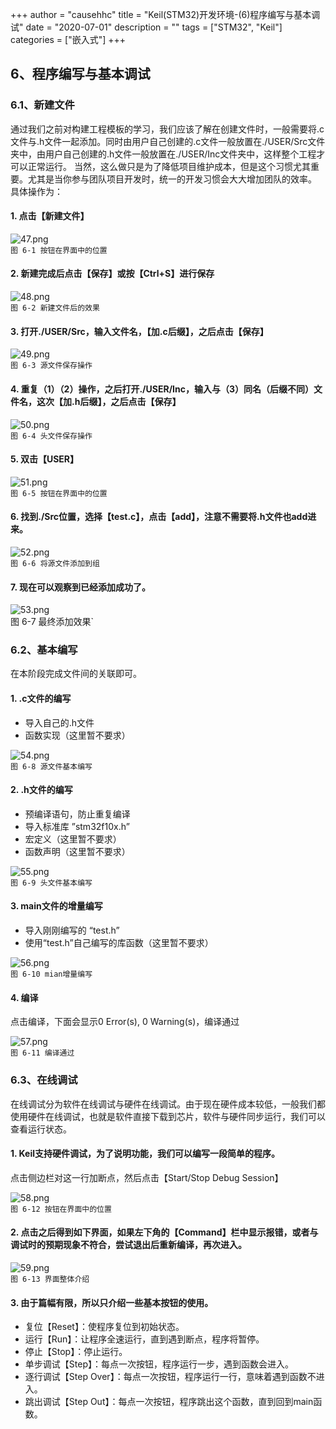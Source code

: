 +++
author = "causehhc"
title = "Keil(STM32)开发环境-(6)程序编写与基本调试"
date = "2020-07-01"
description = ""
tags = ["STM32", "Keil"]
categories = ["嵌入式"]
+++

## 6、程序编写与基本调试
### 6.1、新建文件
通过我们之前对构建工程模板的学习，我们应该了解在创建文件时，一般需要将.c文件与.h文件一起添加。同时由用户自己创建的.c文件一般放置在./USER/Src文件夹中，由用户自己创建的.h文件一般放置在./USER/Inc文件夹中，这样整个工程才可以正常运行。
当然，这么做只是为了降低项目维护成本，但是这个习惯尤其重要。尤其是当你参与团队项目开发时，统一的开发习惯会大大增加团队的效率。
具体操作为：
#### 1. 点击【新建文件】
 
![47.png](https://p3-juejin.byteimg.com/tos-cn-i-k3u1fbpfcp/9833cff44d534d718baaf824710886ea~tplv-k3u1fbpfcp-watermark.image)  
`图 6-1 按钮在界面中的位置`
#### 2. 新建完成后点击【保存】或按【Ctrl+S】进行保存
 
![48.png](https://p3-juejin.byteimg.com/tos-cn-i-k3u1fbpfcp/3e43acb43f0a47a58f894f54b9e72359~tplv-k3u1fbpfcp-watermark.image)  
`图 6-2 新建文件后的效果`
#### 3. 打开./USER/Src，输入文件名，【加.c后缀】，之后点击【保存】
 
![49.png](https://p3-juejin.byteimg.com/tos-cn-i-k3u1fbpfcp/dc06474cdca345a385690fa8942dd411~tplv-k3u1fbpfcp-watermark.image)  
`图 6-3 源文件保存操作`
#### 4. 重复（1）（2）操作，之后打开./USER/Inc，输入与（3）同名（后缀不同）文件名，这次【加.h后缀】，之后点击【保存】
 
![50.png](https://p1-juejin.byteimg.com/tos-cn-i-k3u1fbpfcp/7a1e64c92fb245b08801c02e65f638f7~tplv-k3u1fbpfcp-watermark.image)  
`图 6-4 头文件保存操作`
#### 5. 双击【USER】
 
![51.png](https://p1-juejin.byteimg.com/tos-cn-i-k3u1fbpfcp/835dd626084c4debafa71d77c024b18a~tplv-k3u1fbpfcp-watermark.image)  
`图 6-5 按钮在界面中的位置`
#### 6. 找到./Src位置，选择【test.c】，点击【add】，注意不需要将.h文件也add进来。
 
![52.png](https://p1-juejin.byteimg.com/tos-cn-i-k3u1fbpfcp/d097fea8e747443d925aba054e960185~tplv-k3u1fbpfcp-watermark.image)  
`图 6-6 将源文件添加到组`
#### 7. 现在可以观察到已经添加成功了。
 
![53.png](https://p3-juejin.byteimg.com/tos-cn-i-k3u1fbpfcp/dff44dec24b744a1b11cef0097fdef49~tplv-k3u1fbpfcp-watermark.image)  
图 6-7 最终添加效果`
### 6.2、基本编写
在本阶段完成文件间的关联即可。
#### 1. .c文件的编写
- 导入自己的.h文件
- 函数实现（这里暂不要求）
 
![54.png](https://p9-juejin.byteimg.com/tos-cn-i-k3u1fbpfcp/fa4b01b4beea41458d8f4c5a6b773184~tplv-k3u1fbpfcp-watermark.image)  
`图 6-8 源文件基本编写`
#### 2. .h文件的编写
- 预编译语句，防止重复编译
- 导入标准库 ”stm32f10x.h”
- 宏定义（这里暂不要求）
- 函数声明（这里暂不要求）
 
![55.png](https://p1-juejin.byteimg.com/tos-cn-i-k3u1fbpfcp/dc3fc8494dd74d8fa4b597410a62f46f~tplv-k3u1fbpfcp-watermark.image)  
`图 6-9 头文件基本编写`
#### 3. main文件的增量编写
- 导入刚刚编写的 “test.h”
- 使用“test.h”自己编写的库函数（这里暂不要求）
 
![56.png](https://p9-juejin.byteimg.com/tos-cn-i-k3u1fbpfcp/f14c3886c7c1498c81e419980dcc3102~tplv-k3u1fbpfcp-watermark.image)  
`图 6-10 mian增量编写`
#### 4. 编译
点击编译，下面会显示0 Error(s), 0 Warning(s)，编译通过
 
![57.png](https://p1-juejin.byteimg.com/tos-cn-i-k3u1fbpfcp/9626ef1ff69c440ca220a979e94cdc3f~tplv-k3u1fbpfcp-watermark.image)  
`图 6-11 编译通过`
### 6.3、在线调试
在线调试分为软件在线调试与硬件在线调试。由于现在硬件成本较低，一般我们都使用硬件在线调试，也就是软件直接下载到芯片，软件与硬件同步运行，我们可以查看运行状态。
#### 1. Keil支持硬件调试，为了说明功能，我们可以编写一段简单的程序。
点击侧边栏对这一行加断点，然后点击【Start/Stop Debug Session】
 
![58.png](https://p1-juejin.byteimg.com/tos-cn-i-k3u1fbpfcp/04ef434397094e079ac3ed7f8313ffa8~tplv-k3u1fbpfcp-watermark.image)  
`图 6-12 按钮在界面中的位置`
#### 2. 点击之后得到如下界面，如果左下角的【Command】栏中显示报错，或者与调试时的预期现象不符合，尝试退出后重新编译，再次进入。
 
![59.png](https://p6-juejin.byteimg.com/tos-cn-i-k3u1fbpfcp/e53ec22b53924a9cbda893e90dda8459~tplv-k3u1fbpfcp-watermark.image)  
`图 6-13 界面整体介绍`
#### 3. 由于篇幅有限，所以只介绍一些基本按钮的使用。
- 复位【Reset】：使程序复位到初始状态。
- 运行【Run】：让程序全速运行，直到遇到断点，程序将暂停。
- 停止【Stop】：停止运行。
- 单步调试【Step】：每点一次按钮，程序运行一步，遇到函数会进入。
- 逐行调试【Step Over】：每点一次按钮，程序运行一行，意味着遇到函数不进入。
- 跳出调试【Step Out】：每点一次按钮，程序跳出这个函数，直到回到main函数。



